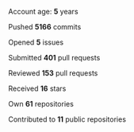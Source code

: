 Account age: **5** years

Pushed **5166** commits

Opened **5** issues

Submitted **401** pull requests

Reviewed **153** pull requests

Received **16** stars

Own **61** repositories

Contributed to **11** public repositories

